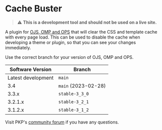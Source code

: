 # Cache Buster

> :warning: **This is a development tool and should not be used on a live site.**

A plugin for [OJS, OMP and OPS](https://pkp.sfu.ca/software/) that will clear the CSS and template cache with every page load. This can be used to disable the cache when developing a theme or plugin, so that you can see your changes immediately.

Use the correct branch for your version of OJS, OMP and OPS.

| Software Version | Branch |
| --- | --- |
| Latest development | `main` |
| 3.4 | `main` (2023-02-28) |
| 3.3.x | `stable-3_3_0` |
| 3.2.1.x | `stable-3_2_1` |
| 3.1.2.x | `stable-3_1_2` |

Visit PKP's [community forum](https://forum.pkp.sfu.ca/) if you have any questions.
